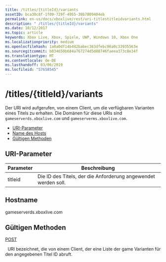```yaml
---
title: /titles/{titleId}/variants
assetID: bca30c8f-1f09-729f-4955-38b7809404eb
permalink: en-us/docs/xboxlive/rest/uri-titlestitleidvariants.html
description: " /titles/{titleId}/variants"
ms.date: 10/12/2017
ms.topic: article
keywords: Xbox Live, Xbox, Spiele, UWP, Windows 10, Xbox One
ms.localizationpriority: medium
ms.openlocfilehash: 1a0a0df14b442babec363dfebc96a0c33935563e
ms.sourcegitcommit: b034650b684a767274d5d88746faeea373c8e34f
ms.translationtype: MT
ms.contentlocale: de-DE
ms.lasthandoff: 03/06/2019
ms.locfileid: "57658545"
---
```

# <a name="titlestitleidvariants"></a>/titles/{titleId}/variants
Der URI wird aufgerufen, von einem Client, um die verfügbaren Varianten eines Titels zu erhalten. Die Domänen für diese URIs sind `gameserverds.xboxlive.com` und `gameserverms.xboxlive.com`.
 
  * [URI-Parameter](#ID4EU)
  * [Name des Hosts](#ID4EIB)
  * [Gültigen Methoden](#ID4EPB)
 
<a id="ID4EU"></a>

 
## <a name="uri-parameters"></a>URI-Parameter
 
| Parameter| Beschreibung| 
| --- | --- | 
| titleid| Die ID des Titels, der die Anforderung angewendet werden soll.| 
  
<a id="ID4EIB"></a>

 
## <a name="host-name"></a>Hostname
 
gameserverds.xboxlive.com
  
<a id="ID4EPB"></a>

 
## <a name="valid-methods"></a>Gültigen Methoden
  
[POST](uri-titlestitleidvariants-post.md)
 
&nbsp;&nbsp;URI bezeichnet, die von einem Client, der eine Liste der game Varianten für den angegebenen Titel ID abruft.
   